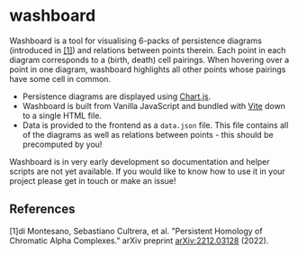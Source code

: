 # washboard

Washboard is a tool for visualising 6-packs of persistence diagrams (introduced in [[1]](#1)) and relations between points therein.
Each point in each diagram corresponds to a (birth, death) cell pairings.
When hovering over a point in one diagram, washboard highlights all other points whose pairings have some cell in common.

* Persistence diagrams are displayed using [Chart.js](https://www.chartjs.org/).
* Washboard is built from Vanilla JavaScript and bundled with [Vite](https://vitejs.dev/) down to a single HTML file.
* Data is provided to the frontend as a `data.json` file.
This file contains all of the diagrams as well as relations between points - this should be precomputed by you!

Washboard is in very early development so documentation and helper scripts are not yet available.
If you would like to know how to use it in your project please get in touch or make an issue!

## References

<a id="1">[1]</a>di Montesano, Sebastiano Cultrera, et al.
"Persistent Homology of Chromatic Alpha Complexes."
arXiv preprint [arXiv:2212.03128](https://arxiv.org/abs/2212.03128) (2022).
